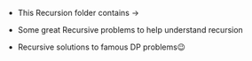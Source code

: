 * This Recursion folder contains ->

* Some great Recursive problems to help understand recursion

* Recursive solutions to famous DP problems😉
